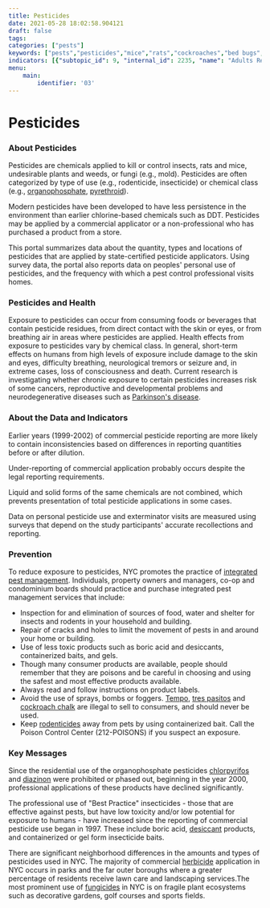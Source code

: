 ```yaml
---
title: Pesticides
date: 2021-05-28 18:02:58.904121
draft: false
tags: 
categories: ["pests"]
keywords: ["pests","pesticides","mice","rats","cockroaches","bed bugs","rodents"]
indicators: [{"subtopic_id": 9, "internal_id": 2235, "name": "Adults Reporting Personal Use of Pesticides", "URL": "https://a816-dohbesp.nyc.gov/IndicatorPublic/VisualizationData.aspx?id=2235,719b87,9,Summarize"}, {"subtopic_id": 9, "internal_id": 100, "name": "Commercial Use of \"Best Practice\" Products", "URL": "https://a816-dohbesp.nyc.gov/IndicatorPublic/VisualizationData.aspx?id=100,719b87,9,Summarize"}, {"subtopic_id": 9, "internal_id": 96, "name": "Commercial Use of Fungicides", "URL": "https://a816-dohbesp.nyc.gov/IndicatorPublic/VisualizationData.aspx?id=96,719b87,9,Summarize"}, {"subtopic_id": 9, "internal_id": 94, "name": "Commercial Use of Herbicides", "URL": "https://a816-dohbesp.nyc.gov/IndicatorPublic/VisualizationData.aspx?id=94,719b87,9,Summarize"}, {"subtopic_id": 9, "internal_id": 93, "name": "Commercial Use of Insecticides", "URL": "https://a816-dohbesp.nyc.gov/IndicatorPublic/VisualizationData.aspx?id=93,719b87,9,Summarize"}, {"subtopic_id": 9, "internal_id": 97, "name": "Commercial Use of Insecticides (Organophosphate)", "URL": "https://a816-dohbesp.nyc.gov/IndicatorPublic/VisualizationData.aspx?id=97,719b87,9,Summarize"}, {"subtopic_id": 9, "internal_id": 98, "name": "Commercial Use of Insecticides (Pyrethroid/Pyrethrin)", "URL": "https://a816-dohbesp.nyc.gov/IndicatorPublic/VisualizationData.aspx?id=98,719b87,9,Summarize"}, {"subtopic_id": 9, "internal_id": 102, "name": "Commercial Use of Rodenticides", "URL": "https://a816-dohbesp.nyc.gov/IndicatorPublic/VisualizationData.aspx?id=102,719b87,9,Summarize"}, {"subtopic_id": 9, "internal_id": 99, "name": "Insecticides (Carbamate)", "URL": "https://a816-dohbesp.nyc.gov/IndicatorPublic/VisualizationData.aspx?id=99,719b87,9,Summarize"}, {"subtopic_id": 9, "internal_id": 2025, "name": "Nitrogen Dioxide (NO2)", "URL": "https://a816-dohbesp.nyc.gov/IndicatorPublic/VisualizationData.aspx?id=2025,719b87,9,Summarize"}, {"subtopic_id": 9, "internal_id": 2366, "name": "NYC Agency Use of \"Best Practice\" Products", "URL": "https://a816-dohbesp.nyc.gov/IndicatorPublic/VisualizationData.aspx?id=2366,719b87,9,Summarize"}, {"subtopic_id": 9, "internal_id": 2364, "name": "NYC Agency Use of Fungicides", "URL": "https://a816-dohbesp.nyc.gov/IndicatorPublic/VisualizationData.aspx?id=2364,719b87,9,Summarize"}, {"subtopic_id": 9, "internal_id": 2367, "name": "NYC Agency Use of Glyphosate", "URL": "https://a816-dohbesp.nyc.gov/IndicatorPublic/VisualizationData.aspx?id=2367,719b87,9,Summarize"}, {"subtopic_id": 9, "internal_id": 2368, "name": "NYC Agency Use of Herbicides", "URL": "https://a816-dohbesp.nyc.gov/IndicatorPublic/VisualizationData.aspx?id=2368,719b87,9,Summarize"}, {"subtopic_id": 9, "internal_id": 2369, "name": "NYC Agency Use of Insecticides", "URL": "https://a816-dohbesp.nyc.gov/IndicatorPublic/VisualizationData.aspx?id=2369,719b87,9,Summarize"}, {"subtopic_id": 9, "internal_id": 2374, "name": "NYC Agency Use of Mosquito Control", "URL": "https://a816-dohbesp.nyc.gov/IndicatorPublic/VisualizationData.aspx?id=2374,719b87,9,Summarize"}, {"subtopic_id": 9, "internal_id": 2370, "name": "NYC Agency Use of Rodenticides", "URL": "https://a816-dohbesp.nyc.gov/IndicatorPublic/VisualizationData.aspx?id=2370,719b87,9,Summarize"}, {"subtopic_id": 9, "internal_id": 91, "name": "Regular Exterminator Service", "URL": "https://a816-dohbesp.nyc.gov/IndicatorPublic/VisualizationData.aspx?id=91,719b87,9,Summarize"}]
menu:
    main:
        identifier: '03'
---
```

# Pesticides
### About Pesticides


Pesticides are chemicals applied to kill or control insects, rats and mice, undesirable plants and weeds, or fungi (e.g., mold). Pesticides are often categorized by type of use (e.g., rodenticide, insecticide) or chemical class (e.g., [organophosphate](http://a816-dohbesp.nyc.gov/IndicatorPublic/Glossary.aspx#Organophosphate), [pyrethroid](http://a816-dohbesp.nyc.gov/IndicatorPublic/Glossary.aspx#Pyrethroids)).


Modern pesticides have been developed to have less persistence in the environment than earlier chlorine-based chemicals such as DDT. Pesticides may be applied by a commercial applicator or a non-professional who has purchased a product from a store.


This portal summarizes data about the quantity, types and locations of pesticides that are applied by state-certified pesticide applicators. Using survey data, the portal also reports data on peoples' personal use of pesticides, and the frequency with which a pest control professional visits homes.


### Pesticides and Health


Exposure to pesticides can occur from consuming foods or beverages that contain pesticide residues, from direct contact with the skin or eyes, or from breathing air in areas where pesticides are applied. Health effects from exposure to pesticides vary by chemical class. In general, short-term effects on humans from high levels of exposure include damage to the skin and eyes, difficulty breathing, neurological tremors or seizure and, in extreme cases, loss of consciousness and death. Current research is investigating whether chronic exposure to certain pesticides increases risk of some cancers, reproductive and developmental problems and neurodegenerative diseases such as [Parkinson's disease](http://a816-dohbesp.nyc.gov/IndicatorPublic/Glossary.aspx#Parkinsons_disease).


### About the Data and Indicators


Earlier years (1999-2002) of commercial pesticide reporting are more likely to contain inconsistencies based on differences in reporting quantities before or after dilution.  
  
 Under-reporting of commercial application probably occurs despite the legal reporting requirements.  
  
Liquid and solid forms of the same chemicals are not combined, which prevents presentation of total pesticide applications in some cases.  
  
Data on personal pesticide use and exterminator visits are measured using surveys that depend on the study participants' accurate recollections and reporting.


### Prevention


To reduce exposure to pesticides, NYC promotes the practice of [integrated pest management](http://a816-dohbesp.nyc.gov/IndicatorPublic/Glossary.aspx#Integrated_Pest_Management). Individuals, property owners and managers, co-op and condominium boards should practice and purchase integrated pest management services that include:


* Inspection for and elimination of sources of food, water and shelter for insects and rodents in your household and building.
* Repair of cracks and holes to limit the movement of pests in and around your home or building.
* Use of less toxic products such as boric acid and desiccants, containerized baits, and gels.
* Though many consumer products are available, people should remember that they are poisons and be careful in choosing and using the safest and most effective products available.
* Always read and follow instructions on product labels.
* Avoid the use of sprays, bombs or foggers. [Tempo](http://a816-dohbesp.nyc.gov/IndicatorPublic/Glossary.aspx#Tempo), [tres pasitos](http://a816-dohbesp.nyc.gov/IndicatorPublic/Glossary.aspx#Tres_pasitos) and [cockroach chalk](http://a816-dohbesp.nyc.gov/IndicatorPublic/Glossary.aspx#Cockroach_chalk) are illegal to sell to consumers, and should never be used.
* Keep [rodenticides](http://a816-dohbesp.nyc.gov/IndicatorPublic/Glossary.aspx#Rodenticide) away from pets by using containerized bait. Call the Poison Control Center (212-POISONS) if you suspect an exposure.


### Key Messages


Since the residential use of the organophosphate pesticides [chlorpyrifos](http://a816-dohbesp.nyc.gov/IndicatorPublic/Glossary.aspx#Chlorpyrifos) and [diazinon](http://a816-dohbesp.nyc.gov/IndicatorPublic/Glossary.aspx#Diazinon) were prohibited or phased out, beginning in the year 2000, professional applications of these products have declined significantly.  
  
The professional use of "Best Practice" insecticides - those that are effective against pests, but have low toxicity and/or low potential for exposure to humans - have increased since the reporting of commercial pesticide use began in 1997. These include boric acid, [desiccant](http://a816-dohbesp.nyc.gov/IndicatorPublic/Glossary.aspx#Desiccant) products, and containerized or gel form insecticide baits.   
  
There are significant neighborhood differences in the amounts and types of pesticides used in NYC. The majority of commercial [herbicide](http://a816-dohbesp.nyc.gov/IndicatorPublic/Glossary.aspx#Herbicide) application in NYC occurs in parks and the far outer boroughs where a greater percentage of residents receive lawn care and landscaping services.The most prominent use of [fungicides](http://a816-dohbesp.nyc.gov/IndicatorPublic/Glossary.aspx#Fungicide) in NYC is on fragile plant ecosystems such as decorative gardens, golf courses and sports fields.


